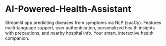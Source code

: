 # AI-Powered-Health-Assistant
Streamlit app predicting diseases from symptoms via NLP (spaCy). Features multi-language support, user authentication, personalized health insights with precautions, and nearby hospital info. Your smart, interactive health companion.
